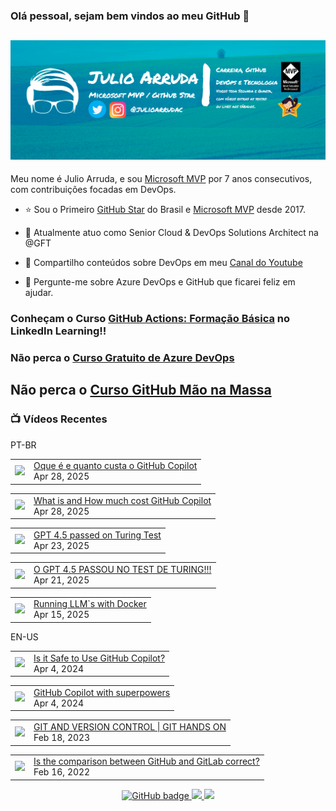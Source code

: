 ### Olá pessoal, sejam bem vindos ao meu GitHub 👋

## [![Julio Arruda Header](https://raw.githubusercontent.com/julioarruda/julioarruda/master/fundo%20github.png)](https://youtube.com/user/julioarrudac)
Meu nome é Julio Arruda, e sou [Microsoft MVP](https://mvp.microsoft.com/pt-br/PublicProfile/5002557?fullName=Julio%20%20Arruda) por 7 anos consecutivos, com contribuições focadas em DevOps.


- ⭐ Sou o Primeiro [GitHub Star](https://stars.github.com/profiles/julioarruda) do Brasil e [Microsoft MVP](https://mvp.microsoft.com/pt-br/PublicProfile/5002557?fullName=Julio%20%20Arruda) desde 2017.

- 🔭 Atualmente atuo como Senior Cloud & DevOps Solutions Architect na @GFT

- 👯 Compartilho conteúdos sobre DevOps em meu [Canal do Youtube](https://youtube.com/@julioarruda)

- 💬 Pergunte-me sobre Azure DevOps e GitHub que ficarei feliz em ajudar.




### Conheçam o Curso [GitHub Actions: Formação Básica](https://www.linkedin.com/learning/github-actions-formacao-basica/) no LinkedIn Learning!!
### Não perca o [Curso Gratuito de Azure DevOps](https://github.com/julioarruda/Curso-Azure-DevOps)

## Não perca o [Curso GitHub Mão na Massa](https://github.com/github-mao-na-massa/curso-github-mao-na-massa)



### 📺 Vídeos Recentes

PT-BR

<!-- YOUTUBE:START --><table><tr><td><a href="https://www.youtube.com/watch?v=ap4mKh1yulg"><img width="140px" src="https://i.ytimg.com/vi/ap4mKh1yulg/mqdefault.jpg"></a></td>
<td><a href="https://www.youtube.com/watch?v=ap4mKh1yulg">Oque é e quanto custa o GitHub Copilot</a><br/>Apr 28, 2025</td></tr></table>
<table><tr><td><a href="https://www.youtube.com/watch?v=49wCBuIIUrI"><img width="140px" src="https://i.ytimg.com/vi/49wCBuIIUrI/mqdefault.jpg"></a></td>
<td><a href="https://www.youtube.com/watch?v=49wCBuIIUrI">What is and How much cost GitHub Copilot</a><br/>Apr 28, 2025</td></tr></table>
<table><tr><td><a href="https://www.youtube.com/watch?v=TFCeZpxKP84"><img width="140px" src="https://i.ytimg.com/vi/TFCeZpxKP84/mqdefault.jpg"></a></td>
<td><a href="https://www.youtube.com/watch?v=TFCeZpxKP84">GPT 4.5 passed on Turing Test</a><br/>Apr 23, 2025</td></tr></table>
<table><tr><td><a href="https://www.youtube.com/watch?v=hbNZlWQjaCk"><img width="140px" src="https://i.ytimg.com/vi/hbNZlWQjaCk/mqdefault.jpg"></a></td>
<td><a href="https://www.youtube.com/watch?v=hbNZlWQjaCk">O GPT 4.5 PASSOU NO TEST DE TURING!!!</a><br/>Apr 21, 2025</td></tr></table>
<table><tr><td><a href="https://www.youtube.com/watch?v=8MOl7SBLLvY"><img width="140px" src="https://i.ytimg.com/vi/8MOl7SBLLvY/mqdefault.jpg"></a></td>
<td><a href="https://www.youtube.com/watch?v=8MOl7SBLLvY">Running LLM`s with Docker</a><br/>Apr 15, 2025</td></tr></table>
<!-- YOUTUBE:END -->

EN-US
<!-- YOUTUBEEN:START --><table><tr><td><a href="https://www.youtube.com/watch?v=mSxpB8V1iaE"><img width="140px" src="https://i.ytimg.com/vi/mSxpB8V1iaE/mqdefault.jpg"></a></td>
<td><a href="https://www.youtube.com/watch?v=mSxpB8V1iaE">Is it Safe to Use GitHub Copilot?</a><br/>Apr 4, 2024</td></tr></table>
<table><tr><td><a href="https://www.youtube.com/watch?v=R7ZbVdeUqu4"><img width="140px" src="https://i.ytimg.com/vi/R7ZbVdeUqu4/mqdefault.jpg"></a></td>
<td><a href="https://www.youtube.com/watch?v=R7ZbVdeUqu4">GitHub Copilot with superpowers</a><br/>Apr 4, 2024</td></tr></table>
<table><tr><td><a href="https://www.youtube.com/watch?v=Adk79XNDU5o"><img width="140px" src="https://i.ytimg.com/vi/Adk79XNDU5o/mqdefault.jpg"></a></td>
<td><a href="https://www.youtube.com/watch?v=Adk79XNDU5o">GIT AND VERSION CONTROL | GIT HANDS ON</a><br/>Feb 18, 2023</td></tr></table>
<table><tr><td><a href="https://www.youtube.com/watch?v=wHo1ftsyzNE"><img width="140px" src="https://i.ytimg.com/vi/wHo1ftsyzNE/mqdefault.jpg"></a></td>
<td><a href="https://www.youtube.com/watch?v=wHo1ftsyzNE">Is the comparison between GitHub and GitLab correct?</a><br/>Feb 16, 2022</td></tr></table>
<!-- YOUTUBEEN:END -->



<p align="center">
  <a href="https://github.com/julioarruda?tab=followers">
    <img src="https://img.shields.io/github/followers/julioarruda?label=Followers&logo=GitHub&style=for-the-badge" alt="GitHub badge" />
  </a>
  <a href="http://twitter.com/julioarrudac">
    <img src="https://img.shields.io/twitter/follow/julioarrudac?label=Twitter&logo=twitter&style=for-the-badge" />
  </a>
  <a href="http://youtube.com/c/julioarruda?sub_confirmation=1">
    <img src="https://img.shields.io/youtube/views/4BYlkYtHNus?label=YouTube&logo=YouTube&style=for-the-badge" />
  </a>
</p>

<!--
**julioarruda/julioarruda** is a ✨ _special_ ✨ repository because its `README.md` (this file) appears on your GitHub profile.

Here are some ideas to get you started:

- 🔭 I’m currently working on ...
- 🌱 I’m currently learning ...
- 👯 I’m looking to collaborate on ...
- 🤔 I’m looking for help with ...
- 💬 Ask me about ...
- 📫 How to reach me: ...
- 😄 Pronouns: ...
- ⚡ Fun fact: ...
-->
